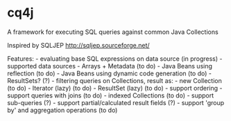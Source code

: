 cq4j
====

A framework for executing SQL queries against common Java Collections

Inspired by SQLJEP http://sqljep.sourceforge.net/

Features:
    - evaluating base SQL expressions on data source (in progress)
    - supported data sources
        - Arrays + Metadata (to do)
        - Java Beans using reflection (to do)
        - Java Beans using dynamic code generation (to do)
        - ResultSets? (?)
    - filtering queries on Collections, result as:
        - new Collection (to do)
        - Iterator (lazy) (to do)
        - ResultSet (lazy) (to do)
    - support ordering
    - support queries with joins (to do)
    - indexed Collections (to do)
    - support sub-queries (?)
    - support partial/calculated result fields (?)
    - support 'group by' and aggregation operations (to do)


